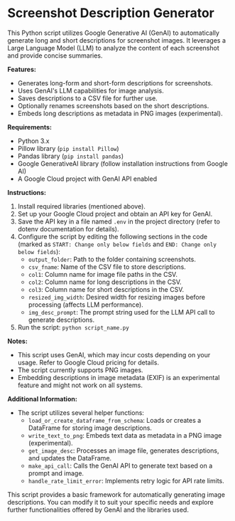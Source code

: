 # Screenshot Description Generator

This Python script utilizes Google Generative AI (GenAI) to automatically generate long and short descriptions for screenshot images. It leverages a Large Language Model (LLM) to analyze the content of each screenshot and provide concise summaries.

**Features:**

* Generates long-form and short-form descriptions for screenshots.
* Uses GenAI's LLM capabilities for image analysis.
* Saves descriptions to a CSV file for further use.
* Optionally renames screenshots based on the short descriptions.
* Embeds long descriptions as metadata in PNG images (experimental).

**Requirements:**

* Python 3.x
* Pillow library (`pip install Pillow`)
* Pandas library (`pip install pandas`)
* Google GenerativeAI library (follow installation instructions from Google AI)
* A Google Cloud project with GenAI API enabled

**Instructions:**

1. Install required libraries (mentioned above).
2. Set up your Google Cloud project and obtain an API key for GenAI.
3. Save the API key in a file named `.env` in the project directory (refer to dotenv documentation for details).
4. Configure the script by editing the following sections in the code (marked as `START: Change only below fields` and `END: Change only below fields`):
    * `output_folder`: Path to the folder containing screenshots.
    * `csv_fname`: Name of the CSV file to store descriptions.
    * `col1`: Column name for image file paths in the CSV.
    * `col2`: Column name for long descriptions in the CSV.
    * `col3`: Column name for short descriptions in the CSV.
    * `resized_img_width`: Desired width for resizing images before processing (affects LLM performance).
    * `img_desc_prompt`: The prompt string used for the LLM API call to generate descriptions.
5. Run the script: `python script_name.py`

**Notes:**

* This script uses GenAI, which may incur costs depending on your usage. Refer to Google Cloud pricing for details.
* The script currently supports PNG images.
* Embedding descriptions in image metadata (EXIF) is an experimental feature and might not work on all systems.

**Additional Information:**

* The script utilizes several helper functions:
    * `load_or_create_dataframe_from_schema`: Loads or creates a DataFrame for storing image descriptions.
    * `write_text_to_png`: Embeds text data as metadata in a PNG image (experimental).
    * `get_image_desc`: Processes an image file, generates descriptions, and updates the DataFrame.
    * `make_api_call`: Calls the GenAI API to generate text based on a prompt and image.
    * `handle_rate_limit_error`: Implements retry logic for API rate limits.

This script provides a basic framework for automatically generating image descriptions. You can modify it to suit your specific needs and explore further functionalities offered by GenAI and the libraries used.